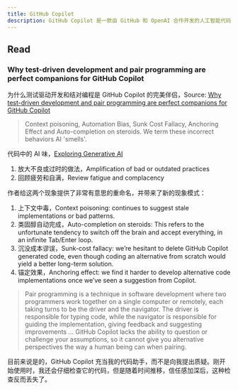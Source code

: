 ```yaml
---
title: GitHub Copilot
description: GitHub Copilot 是一款由 GitHub 和 OpenAI 合作开发的人工智能代码提示工具，它可以根据上下文和注释生成代码片段，提高开发效率。
---
```


## Read

### Why test-driven development and pair programming are perfect companions for GitHub Copilot

为什么测试驱动开发和结对编程是 GitHub Copilot 的完美伴侣，Source: [Why test-driven development and pair programming are perfect companions for GitHub Copilot](https://www.thoughtworks.com/insights/blog/generative-ai/tdd-and-pair-programming-the-perfect-companions-for-copilot)

> Context poisoning, Automation Bias, Sunk Cost Fallacy, Anchoring Effect and Auto-completion on steroids. We term these incorrect behaviors AI 'smells'.

代码中的 AI 味，[Exploring Generative AI](https://martinfowler.com/articles/exploring-gen-ai.html#memo-04)

1. 放大不良或过时的做法，Amplification of bad or outdated practices
2. 回顾疲劳和自满，Review fatigue and complacency

作者给这两个现象提供了非常有意思的重命名，并带来了新的现象模式：

1. 上下文中毒，Context poisoning: continues to suggest stale implementations or bad patterns.
2. 类固醇自动完成，Auto-completion on steroids: This refers to the unfortunate tendency to switch off the brain and accept everything, in an infinite Tab/Enter loop. 
3. 沉没成本谬误，Sunk-cost fallacy: we’re hesitant to delete GitHub Copilot generated code, even though coding an alternative from scratch would yield a better long-term solution. 
4. 锚定效果，Anchoring effect: we find it harder to develop alternative code implementations once we’ve seen a suggestion from Copilot.

> Pair programming is a technique in software development where two programmers work together on a single computer or remotely, each taking turns to be the driver and the navigator. The driver is responsible for typing code, while the navigator is responsible for guiding the implementation, giving feedback and suggesting improvements ... GitHub Copilot lacks the ability to question or challenge your assumptions, so it cannot give you alternative perspectives the way a human being can when pairing. 

目前来说是的，GitHub Copilot 充当我的代码助手，而不是向我提出质疑。刚开始使用时，我还会仔细检查它的代码，但是随着时间推移，信任感加深后，这种检查反而丢失了。
